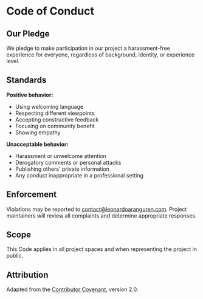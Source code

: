 # Code of Conduct

## Our Pledge

We pledge to make participation in our project a harassment-free experience for everyone, regardless of background, identity, or experience level.

## Standards

**Positive behavior:**
* Using welcoming language
* Respecting different viewpoints
* Accepting constructive feedback
* Focusing on community benefit
* Showing empathy

**Unacceptable behavior:**
* Harassment or unwelcome attention
* Derogatory comments or personal attacks
* Publishing others' private information
* Any conduct inappropriate in a professional setting

## Enforcement

Violations may be reported to contact@leonardoaranguren.com. Project maintainers will review all complaints and determine appropriate responses.

## Scope

This Code applies in all project spaces and when representing the project in public.

## Attribution

Adapted from the [Contributor Covenant](https://www.contributor-covenant.org), version 2.0.